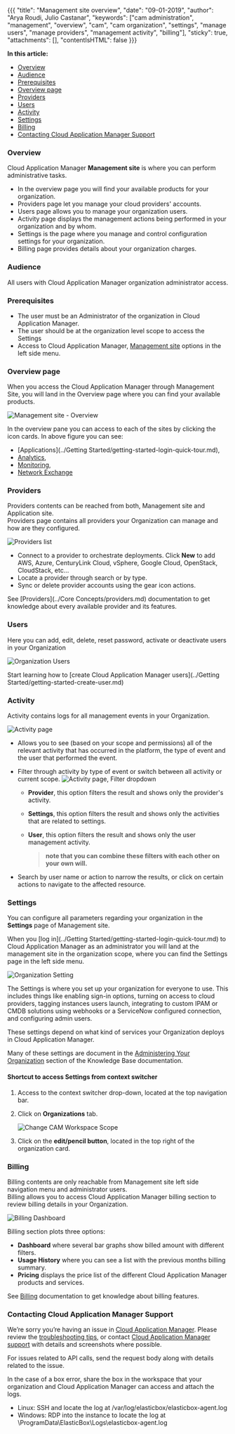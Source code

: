 {{{
"title": "Management site overview",
"date": "09-01-2019",
"author": "Arya Roudi, Julio Castanar",
"keywords": ["cam administration", "management", "overview", "cam", "cam organization", "settings", "manage users", "manage providers", "management activity", "billing"],
"sticky": true,
"attachments": [],
"contentIsHTML": false
}}}

**In this article:**

* [Overview](#overview)
* [Audience](#audience)
* [Prerequisites](#prerequisites)
* [Overview page](#overview-page)
* [Providers](#providers)
* [Users](#users)
* [Activity](#activity)
* [Settings](#settings)
* [Billing](#billing)
* [Contacting Cloud Application Manager Support](#contacting-cloud-application-manager-support)

### Overview

Cloud Application Manager **Management site** is where you can perform administrative tasks.  

* In the overview page you will find your available products for your organization. 
* Providers page let you manage your cloud providers' accounts.
* Users page allows you to manage your organization users.
* Activity page displays the management actions being performed in your organization and by whom. 
* Settings is the page where you manage and control configuration settings for your organization.  
* Billing page provides details about your organization charges.

### Audience

All users with Cloud Application Manager organization administrator access.

### Prerequisites

* The user must be an Administrator of the organization in Cloud Application Manager.
* The user should be at the organization level scope to access the Settings 
* Access to Cloud Application Manager, [Management site](https://account.cam.ctl.io/#) options in the left side menu.

### Overview page

When you access the Cloud Application Manager through Management Site, you will land in the Overview page where you can find your available products.

![Management site - Overview](../../images/cloud-application-manager/admin-overview1.png)

In the overview pane you can access to each of the sites by clicking the icon cards. In above figure you can see: 
* [Applications](../Getting Started/getting-started-login-quick-tour.md), 
* [Analytics](https://www.ctl.io/knowledge-base/cloud-application-manager/analytics/#1), 
* [Monitoring](https://www.ctl.io/knowledge-base/cloud-application-manager/monitoring/#1), 
* [Network Exchange](https://www.ctl.io/knowledge-base/network/#1) 

### Providers

Providers contents can be reached from both, Management site and Application site.  
Providers page contains all providers your Organization can manage and how are they configured.  

![Providers list](../../images/cloud-application-manager/admin-overview4.png)

* Connect to a provider to orchestrate deployments. Click **New** to add AWS, Azure, CenturyLink Cloud, vSphere, Google Cloud, OpenStack, CloudStack, etc...
* Locate a provider through search or by type.
* Sync or delete provider accounts using the gear icon actions.

See [Providers](../Core Concepts/providers.md) documentation to get knowledge about every available provider and its features.

### Users

Here you can add, edit, delete, reset password, activate or deactivate users in your Organization

![Organization Users](../../images/cloud-application-manager/admin-overview3.png)

Start learning how to [create Cloud Application Manager users](../Getting Started/getting-started-create-user.md)

### Activity

Activity contains logs for all management events in your Organization.  

![Activity page](../../images/cloud-application-manager/admin-overview5.png)

* Allows you to see (based on your scope and permissions) all of the relevant activity that has occurred in the platform, the type of event and the user that performed the event.
* Filter through activity by type of event or switch between all activity or current scope.
![Activity page, Filter dropdown](../../images/cloud-application-manager/activity-filter-list2.png)

    * **Provider**, this option filters the result and shows only the provider's activity.
    * **Settings**, this option filters the result and shows only the activities that are related to settings.
    * **User**, this option filters the result and shows only the user management activity.
      
        > **note that you can combine these filters with each other on your own will.**
        
* Search by user name or action to narrow the results, or click on certain actions to navigate to the affected resource.

### Settings

You can configure all parameters regarding your organization in the **Settings** page of Management site.

When you [log in](../Getting Started/getting-started-login-quick-tour.md) to Cloud Application Manager as an administrator you will land at the management site in the organization scope, where you can find the Settings page in the left side menu.

  ![Organization Setting](../../images/cloud-application-manager/admin-access2.png)

The Settings is where you set up your organization for everyone to use. This includes things like enabling sign-in options, turning on access to cloud providers, tagging instances users launch, integrating to custom IPAM or CMDB solutions using webhooks or a ServiceNow configured connection, and configuring admin users.

These settings depend on what kind of services your Organization deploys in Cloud Application Manager.

Many of these settings are document in the [Administering Your Organization](https://www.ctl.io/knowledge-base/cloud-application-manager/administering-your-organization/#1) section of the Knowledge Base documentation.

#### Shortcut to access Settings from context switcher

1. Access to the context switcher drop-down, located at the top navigation bar. 
2. Click on **Organizations** tab.

   ![Change CAM Workspace Scope](../../images/cloud-application-manager/admin-overview2.png)

3. Click on the **edit/pencil button**, located in the top right of the organization card. 

### Billing

Billing contents are only reachable from Management site left side navigation menu and administrator users.  
Billing allows you to access Cloud Application Manager billing section to review billing details in your Organization.  

![Billing Dashboard](../../images/cloud-application-manager/billing/billing-dashboard.png)

Billing section plots three options:

* **Dashboard** where several bar graphs show billed amount with different filters.
* **Usage History** where you can see a list with the previous months billing summary.
* **Pricing** displays the price list of the different Cloud Application Manager products and services.

See [Billing](../Billing/billing-menu.md) documentation to get knowledge about billing features.

### Contacting Cloud Application Manager Support

We’re sorry you’re having an issue in [Cloud Application Manager](https://www.ctl.io/cloud-application-manager/). Please review the [troubleshooting tips](../Troubleshooting/troubleshooting-tips.md), or contact [Cloud Application Manager support](mailto:incident@CenturyLink.com) with details and screenshots where possible.

For issues related to API calls, send the request body along with details related to the issue.

In the case of a box error, share the box in the workspace that your organization and Cloud Application Manager can access and attach the logs.

* Linux: SSH and locate the log at /var/log/elasticbox/elasticbox-agent.log
* Windows: RDP into the instance to locate the log at \ProgramData\ElasticBox\Logs\elasticbox-agent.log

